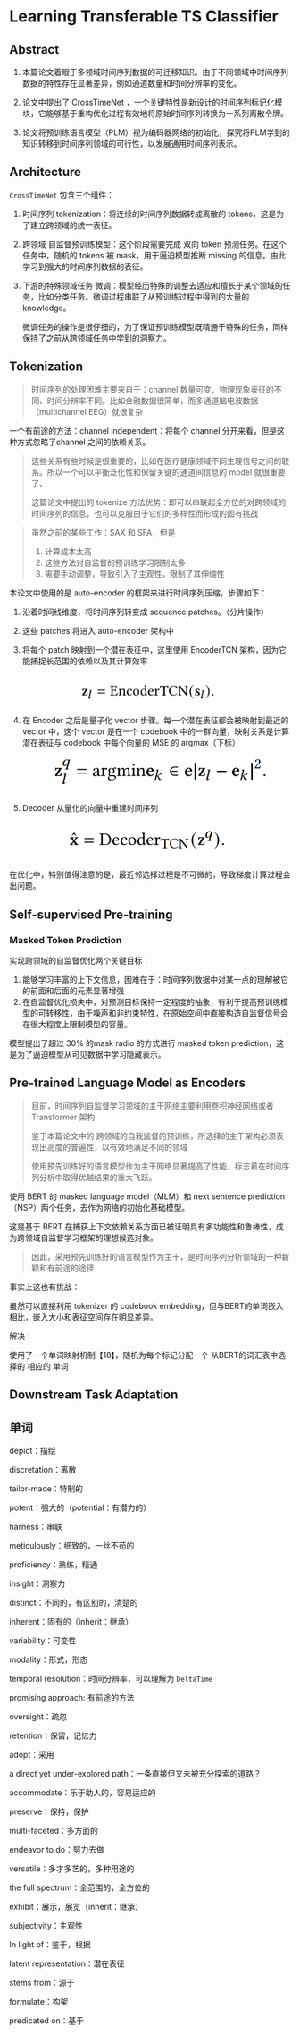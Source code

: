 # Learning Transferable TS Classifier

## Abstract

1. 本篇论文着眼于多领域时间序列数据的可迁移知识。由于不同领域中时间序列数据的特性存在显著差异，例如通道数量和时间分辨率的变化。

2. 论文中提出了 CrossTimeNet ，一个关键特性是新设计的时间序列标记化模块，它能够基于重构优化过程有效地将原始时间序列转换为一系列离散令牌。

3. 论文将预训练语言模型（PLM）视为编码器网络的初始化，探究将PLM学到的知识转移到时间序列领域的可行性，以发展通用时间序列表示。

## Architecture

`CrossTimeNet` 包含三个组件：

1. 时间序列 tokenization：将连续的时间序列数据转成离散的 tokens，这是为了建立跨领域的统一表征。

2. 跨领域 自监督预训练模型：这个阶段需要完成 双向 token 预测任务。在这个任务中，随机的 tokens 被 mask，用于逼迫模型推断 missing 的信息。由此学习到强大的时间序列数据的表征。

3. 下游的特殊领域任务 微调：模型经历特殊的调整去适应和擅长于某个领域的任务，比如分类任务。微调过程串联了从预训练过程中得到的大量的 knowledge。

   微调任务的操作是很仔细的，为了保证预训练模型既精通于特殊的任务，同样保持了之前从跨领域任务中学到的洞察力。

## Tokenization

> 时间序列的处理困难主要来自于：channel 数量可变、物理现象表征的不同、时间分辨率不同。比如金融数据很简单，而多通道脑电波数据（multichannel EEG）就很复杂

一个有前途的方法：channel independent：将每个 channel 分开来看，但是这种方式忽略了channel 之间的依赖关系。

> 这些关系有些时候是很重要的，比如在医疗健康领域不同生理信号之间的联系。所以一个可以平衡泛化性和保留关键的通道间信息的 model 就很重要了。
>
> 这篇论文中提出的 tokenize 方法优势：即可以串联起全方位的对跨领域的时间序列的信息，也可以克服由于它们的多样性而形成的固有挑战

> 虽然之前的某些工作：SAX 和 SFA，但是
>
> 1. 计算成本太高
> 2. 这些方法对自监督的预训练学习限制太多
> 3. 需要手动调整，导致引入了主观性，限制了其伸缩性

本论文中使用的是 auto-encoder 的框架来进行时间序列压缩，步骤如下：

1. 沿着时间线维度，将时间序列转变成 sequence patches。（分片操作）

2. 这些 patches 将进入 auto-encoder 架构中

3. 将每个 patch 映射到一个潜在表征中，这里使用 EncoderTCN 架构，因为它能捕捉长范围的依赖以及其计算效率

   ![](assets/1.png)

4. 在 Encoder 之后是量子化 vector 步骤。每一个潜在表征都会被映射到最近的 vector 中，这个 vector 是在一个 codebook 中的一群向量，映射关系是计算潜在表征与 codebook 中每个向量的 MSE 的 argmax（下标）

   ![](assets/2.png)

5. Decoder 从量化的向量中重建时间序列

   ![](assets/3.png)

在优化中，特别值得注意的是，最近邻选择过程是不可微的，导致梯度计算过程会出问题。

## Self-supervised Pre-training

### Masked Token Prediction

实现跨领域的自监督优化两个关键目标：

1. 能够学习丰富的上下文信息，困难在于：时间序列数据中对某一点的理解被它的前面和后面的元素显著增强
2. 在自监督优化损失中，对预测目标保持一定程度的抽象，有利于提高预训练模型的可转移性，由于噪声和非约束特性，在原始空间中直接构造自监督信号会在很大程度上限制模型的容量。

模型提出了超过 30% 的mask radio 的方式进行 masked token prediction，这是为了逼迫模型从可见数据中学习隐藏表示。

## Pre-trained Language Model as Encoders

> 目前，时间序列自监督学习领域的主干网络主要利用卷积神经网络或者 Transformer 架构
>
> 鉴于本篇论文中的 跨领域的自我监督的预训练，所选择的主干架构必须表现出高度的普遍性，以有效地满足不同的领域
>
> 使用预先训练好的语言模型作为主干网络显著提高了性能，标志着在时间序列分析中取得优越结果的重大飞跃。

使用 BERT 的 masked language model（MLM）和 next sentence prediction（NSP）两个任务，去作为网络的初始化基础模型。

这是基于 BERT 在捕获上下文依赖关系方面已被证明具有多功能性和鲁棒性，成为跨领域自监督学习框架的理想候选对象。

> 因此，采用预先训练好的语言模型作为主干，是时间序列分析领域的一种新颖和有前途的途径

事实上这也有挑战：

虽然可以直接利用 tokenizer 的 codebook embedding，但与BERT的单词嵌入相比，嵌入大小和表征空间存在明显差异。

解决：

使用了一个单词映射机制【18】，随机为每个标记分配一个 从BERT的词汇表中选择的 相应的 单词

## Downstream Task Adaptation



## 单词

depict：描绘

discretation：离散

tailor-made：特制的

potent：强大的（potential：有潜力的）

harness：串联

meticulously：细致的，一丝不苟的

proficiency：熟练，精通

insight：洞察力

distinct：不同的，有区别的，清楚的

inherent：固有的（inherit：继承）

variability：可变性

modality：形式，形态

temporal resolution：时间分辨率，可以理解为 `DeltaTime`

promising approach: 有前途的方法

oversight：疏忽

retention：保留，记忆力

adopt：采用

a direct yet under-explored path：一条直接但又未被充分探索的道路？

accommodate：乐于助人的，容易适应的

preserve：保持，保护

multi-faceted：多方面的

endeavor to do：努力去做

versatile：多才多艺的，多种用途的

the full spectrum：全范围的，全方位的

exhibit：展示，展览（inherit：继承）

subjectivity：主观性

In light of：鉴于，根据

latent representation：潜在表征

stems from：源于

formulate：构架

predicated on：基于